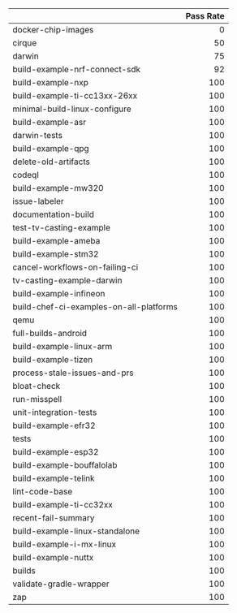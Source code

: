 |                                         |   Pass Rate |
|:----------------------------------------|------------:|
| docker-chip-images                      |           0 |
| cirque                                  |          50 |
| darwin                                  |          75 |
| build-example-nrf-connect-sdk           |          92 |
| build-example-nxp                       |         100 |
| build-example-ti-cc13xx-26xx            |         100 |
| minimal-build-linux-configure           |         100 |
| build-example-asr                       |         100 |
| darwin-tests                            |         100 |
| build-example-qpg                       |         100 |
| delete-old-artifacts                    |         100 |
| codeql                                  |         100 |
| build-example-mw320                     |         100 |
| issue-labeler                           |         100 |
| documentation-build                     |         100 |
| test-tv-casting-example                 |         100 |
| build-example-ameba                     |         100 |
| build-example-stm32                     |         100 |
| cancel-workflows-on-failing-ci          |         100 |
| tv-casting-example-darwin               |         100 |
| build-example-infineon                  |         100 |
| build-chef-ci-examples-on-all-platforms |         100 |
| qemu                                    |         100 |
| full-builds-android                     |         100 |
| build-example-linux-arm                 |         100 |
| build-example-tizen                     |         100 |
| process-stale-issues-and-prs            |         100 |
| bloat-check                             |         100 |
| run-misspell                            |         100 |
| unit-integration-tests                  |         100 |
| build-example-efr32                     |         100 |
| tests                                   |         100 |
| build-example-esp32                     |         100 |
| build-example-bouffalolab               |         100 |
| build-example-telink                    |         100 |
| lint-code-base                          |         100 |
| build-example-ti-cc32xx                 |         100 |
| recent-fail-summary                     |         100 |
| build-example-linux-standalone          |         100 |
| build-example-i-mx-linux                |         100 |
| build-example-nuttx                     |         100 |
| builds                                  |         100 |
| validate-gradle-wrapper                 |         100 |
| zap                                     |         100 |